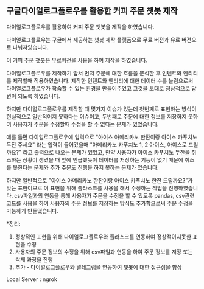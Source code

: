 구글다이얼로그플로우를 활용한 커피 주문 챗봇 제작
--------------------------------------------------------------------



다이얼로그플로우를 활용하여 커피 주문 챗봇을 제작을 하였습니다.

다이얼로그플로우는 구글에서 제공하는 챗봇 제작 플랫폼으로 무료 버전과 유료 버전으로 나눠져있습니다.

이 커피 주문 챗봇은 무료버전을 사용을 하여 제작을 하였습니다.

다이얼로그플로우를 제작하기 앞서 먼저 주문에 대한 흐름을 분석한 후 인텐트와 엔티티를 제작할때 적용하였습니다. 제작한 인텐트와 엔티티에 대한 데이터 수를 늘림으로써 다이얼로그플로우가 학습할 수 있는 환경을 만들어주었고 그것을 토대로 정상적으로 답변이 되도록 하였습니다.

하지만 다이얼로그플로우를 제작할 때 몇가지 이슈가 있는데 첫번째로 표현하는 방식이 현실적으로 일반적이지 못하다는 이슈이고, 두번째로 주문에 대한 정보를 저장하지 못하여 사용자가 주문을 수정할때 수정을 할 수 없다는 문제가 있었습니다.

예를 들면 다이얼로그플로우에 입력으로 "아이스 아메리카노 한잔이랑 아이스 카푸치노 두잔 주세요" 라는 입력이 들어갔을때 "아메리카노 카푸치노 1, 2 아이스, 아이스로   드릴까요?" 라고 출력으로 나오는 문제가 있었고, 만약 사용자가 아이스 카푸치노 두잔을 취소하는 상황이 생겼을 때 앞에 언급했듯이 데이터를 저장하는 기능이 없기 때문에 취소를 못한다는 문제와 추가 주문도 진행을 하지 못하는 문제가 있습니다.

  하지만 일반적으로 "아이스 아메리카노 한잔이랑 아이스 카푸치노 한잔 드릴까요?"가 맞는 표현이므로 이 표현을 위해 플라스크를 사용을 해서 수정하는 작업을 진행하였습니다. csv파일과의 연동을 통해 사용자가 주문을 수정을 할 수 있도록 pandas, csv관련 코드를 사용을 하여 사용자의 주문 정보를 저장하는 방식도 추가함으로써 주문 수정을 가능하게 만들었습니다. 


*정리:
1. 정상적인 표현을 위해 다이얼로그플로우와 플라스크를 연동하여 정상적이지못한 표현을 수정
2. 사용자의 주문 정보의 수정을 위해 csv파일과 연동을 하여 주문 정보를 저장 또는 삭제 과정을 진행
3. 추가 - 다이얼로그플로우와 텔레그램을 연동하여 챗봇에 대한 접근성을 향상


Local Server : ngrok
